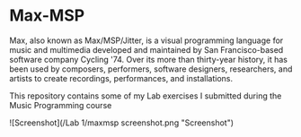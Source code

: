 # Max-MSP
Max, also known as Max/MSP/Jitter, is a visual programming language for music and multimedia developed and maintained by San Francisco-based software company Cycling '74. Over its more than thirty-year history, it has been used by composers, performers, software designers, researchers, and artists to create recordings, performances, and installations.

This repository contains some of my Lab exercises I submitted during the Music Programming course

![Screenshot](/Lab 1/maxmsp screenshot.png "Screenshot")
